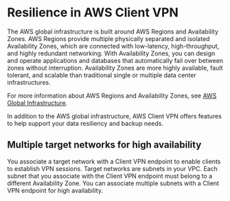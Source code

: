 # Resilience in AWS Client VPN<a name="disaster-recovery-resiliency"></a>

The AWS global infrastructure is built around AWS Regions and Availability Zones\. AWS Regions provide multiple physically separated and isolated Availability Zones, which are connected with low\-latency, high\-throughput, and highly redundant networking\. With Availability Zones, you can design and operate applications and databases that automatically fail over between zones without interruption\. Availability Zones are more highly available, fault tolerant, and scalable than traditional single or multiple data center infrastructures\. 

For more information about AWS Regions and Availability Zones, see [AWS Global Infrastructure](http://aws.amazon.com/about-aws/global-infrastructure/)\.

In addition to the AWS global infrastructure, AWS Client VPN offers features to help support your data resiliency and backup needs\.

## Multiple target networks for high availability<a name="high-availability"></a>

You associate a target network with a Client VPN endpoint to enable clients to establish VPN sessions\. Target networks are subnets in your VPC\. Each subnet that you associate with the Client VPN endpoint must belong to a different Availability Zone\. You can associate multiple subnets with a Client VPN endpoint for high availability\. 